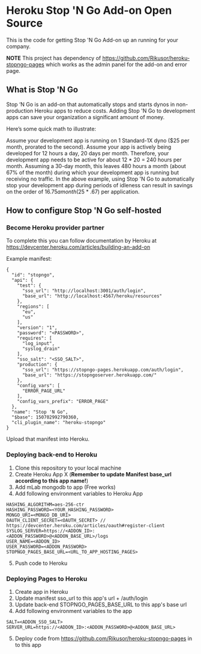# Heroku Stop 'N Go Add-on Open Source

This is the code for getting Stop 'N Go Add-on up an running for your company.

**NOTE** This project has dependency of https://github.com/Rikusor/heroku-stopngo-pages which works as the admin panel for the add-on and error page.

## What is Stop 'N Go

Stop ‘N Go is an add-on that automatically stops and starts dynos in non-production Heroku apps to reduce costs. Adding Stop 'N Go to development apps can save your organization a significant amount of money.

Here’s some quick math to illustrate:

Assume your development app is running on 1 Standard-1X dyno ($25 per month, prorated to the second).
Assume your app is actively being developed for 12 hours a day, 20 days per month.
Therefore, your development app needs to be active for about 12 * 20 = 240 hours per month.
Assuming a 30-day month, this leaves 480 hours a month (about 67% of the month) during which your development app is running but receiving no traffic.
In the above example, using Stop 'N Go to automatically stop your development app during periods of idleness can result in savings on the order of $16.75 a month ($25 * .67) per application.

## How to configure Stop 'N Go self-hosted

### Become Heroku provider partner

To complete this you can follow documentation by Heroku at https://devcenter.heroku.com/articles/building-an-add-on

Example manifest:

```
{
  "id": "stopngo",
  "api": {
    "test": {
      "sso_url": "http://localhost:3001/auth/login",
      "base_url": "http://localhost:4567/heroku/resources"
    },
    "regions": [
      "eu",
      "us"
    ],
    "version": "1",
    "password": "<PASSWORD>",
    "requires": [
      "log_input",
      "syslog_drain"
    ],
    "sso_salt": "<SSO_SALT>",
    "production": {
      "sso_url": "https://stopngo-pages.herokuapp.com/auth/login",
      "base_url": "https://stopngoserver.herokuapp.com/"
    },
    "config_vars": [
      "ERROR_PAGE_URL"
    ],
    "config_vars_prefix": "ERROR_PAGE"
  },
  "name": "Stop 'N Go",
  "$base": 150702992790360,
  "cli_plugin_name": "heroku-stopngo"
}
```

Upload that manifest into Heroku.

### Deploying back-end to Heroku

1. Clone this repository to your local machine
2. Create Heroku App X (**Remember to update Manifest base_url according to this app name!**)
3. Add mLab mongodb to app (Free works)
4. Add following environment variables to Heroku App
```
HASHING_ALGORITHM=aes-256-ctr
HASHING_PASSWORD=<YOUR_HASHING_PASSWORD>
MONGO_URI=<MONGO_DB_URI>
OAUTH_CLIENT_SECRET=<OAUTH_SECRET> // https://devcenter.heroku.com/articles/oauth#register-client
SYSLOG_SERVER=https://<ADDON_ID>:<ADDON_PASSWORD>@<ADDON_BASE_URL>/logs
USER_NAME=<ADDON_ID>
USER_PASSWORD=<ADDON_PASSWORD>
STOPNGO_PAGES_BASE_URL=<URL_TO_APP_HOSTING_PAGES>
```
5. Push code to Heroku

### Deploying Pages to Heroku
1. Create app in Heroku
2. Update manifest sso_url to this app's url + /auth/login
3. Update back-end STOPNGO_PAGES_BASE_URL to this app's base url
4. Add following environment variables to the app
```
SALT=<ADDON_SSO_SALT>
SERVER_URL=https://<ADDON_ID>:<ADDON_PASSWORD>@<ADDON_BASE_URL>
```
5. Deploy code from https://github.com/Rikusor/heroku-stopngo-pages in to this app
